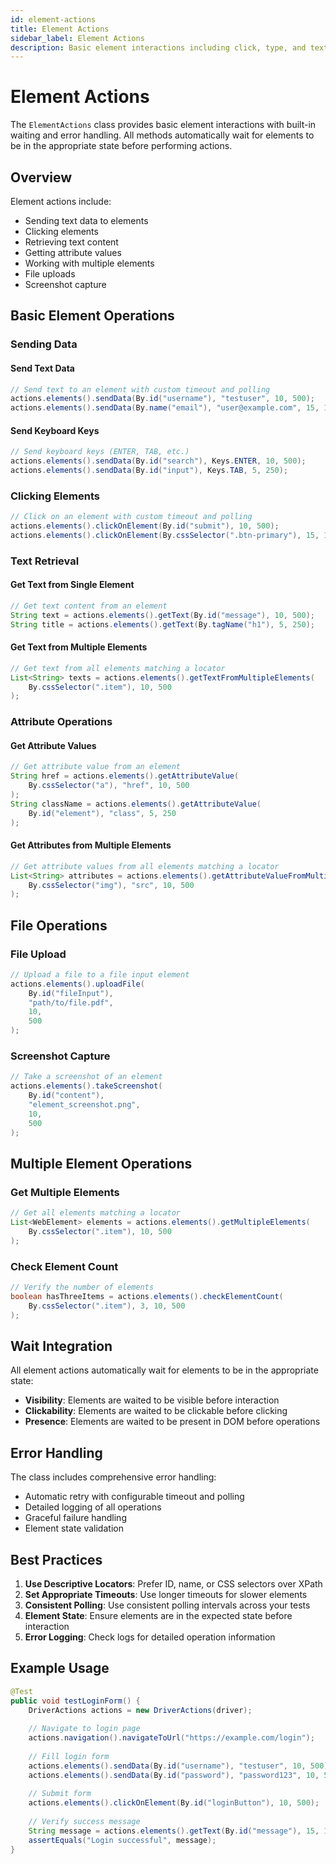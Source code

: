 ```yaml
---
id: element-actions
title: Element Actions
sidebar_label: Element Actions
description: Basic element interactions including click, type, and text retrieval
---
```


# Element Actions

The `ElementActions` class provides basic element interactions with built-in waiting and error handling. All methods automatically wait for elements to be in the appropriate state before performing actions.

## Overview

Element actions include:
- Sending text data to elements
- Clicking elements
- Retrieving text content
- Getting attribute values
- Working with multiple elements
- File uploads
- Screenshot capture

## Basic Element Operations

### Sending Data

#### Send Text Data
```java
// Send text to an element with custom timeout and polling
actions.elements().sendData(By.id("username"), "testuser", 10, 500);
actions.elements().sendData(By.name("email"), "user@example.com", 15, 1000);
```

#### Send Keyboard Keys
```java
// Send keyboard keys (ENTER, TAB, etc.)
actions.elements().sendData(By.id("search"), Keys.ENTER, 10, 500);
actions.elements().sendData(By.id("input"), Keys.TAB, 5, 250);
```

### Clicking Elements

```java
// Click on an element with custom timeout and polling
actions.elements().clickOnElement(By.id("submit"), 10, 500);
actions.elements().clickOnElement(By.cssSelector(".btn-primary"), 15, 1000);
```

### Text Retrieval

#### Get Text from Single Element
```java
// Get text content from an element
String text = actions.elements().getText(By.id("message"), 10, 500);
String title = actions.elements().getText(By.tagName("h1"), 5, 250);
```

#### Get Text from Multiple Elements
```java
// Get text from all elements matching a locator
List<String> texts = actions.elements().getTextFromMultipleElements(
    By.cssSelector(".item"), 10, 500
);
```

### Attribute Operations

#### Get Attribute Values
```java
// Get attribute value from an element
String href = actions.elements().getAttributeValue(
    By.cssSelector("a"), "href", 10, 500
);
String className = actions.elements().getAttributeValue(
    By.id("element"), "class", 5, 250
);
```

#### Get Attributes from Multiple Elements
```java
// Get attribute values from all elements matching a locator
List<String> attributes = actions.elements().getAttributeValueFromMultipleElements(
    By.cssSelector("img"), "src", 10, 500
);
```

## File Operations

### File Upload
```java
// Upload a file to a file input element
actions.elements().uploadFile(
    By.id("fileInput"), 
    "path/to/file.pdf", 
    10, 
    500
);
```

### Screenshot Capture
```java
// Take a screenshot of an element
actions.elements().takeScreenshot(
    By.id("content"), 
    "element_screenshot.png", 
    10, 
    500
);
```

## Multiple Element Operations

### Get Multiple Elements
```java
// Get all elements matching a locator
List<WebElement> elements = actions.elements().getMultipleElements(
    By.cssSelector(".item"), 10, 500
);
```

### Check Element Count
```java
// Verify the number of elements
boolean hasThreeItems = actions.elements().checkElementCount(
    By.cssSelector(".item"), 3, 10, 500
);
```

## Wait Integration

All element actions automatically wait for elements to be in the appropriate state:

- **Visibility**: Elements are waited to be visible before interaction
- **Clickability**: Elements are waited to be clickable before clicking
- **Presence**: Elements are waited to be present in DOM before operations

## Error Handling

The class includes comprehensive error handling:
- Automatic retry with configurable timeout and polling
- Detailed logging of all operations
- Graceful failure handling
- Element state validation

## Best Practices

1. **Use Descriptive Locators**: Prefer ID, name, or CSS selectors over XPath
2. **Set Appropriate Timeouts**: Use longer timeouts for slower elements
3. **Consistent Polling**: Use consistent polling intervals across your tests
4. **Element State**: Ensure elements are in the expected state before interaction
5. **Error Logging**: Check logs for detailed operation information

## Example Usage

```java
@Test
public void testLoginForm() {
    DriverActions actions = new DriverActions(driver);
    
    // Navigate to login page
    actions.navigation().navigateToUrl("https://example.com/login");
    
    // Fill login form
    actions.elements().sendData(By.id("username"), "testuser", 10, 500);
    actions.elements().sendData(By.id("password"), "password123", 10, 500);
    
    // Submit form
    actions.elements().clickOnElement(By.id("loginButton"), 10, 500);
    
    // Verify success message
    String message = actions.elements().getText(By.id("message"), 15, 1000);
    assertEquals("Login successful", message);
}
``` 